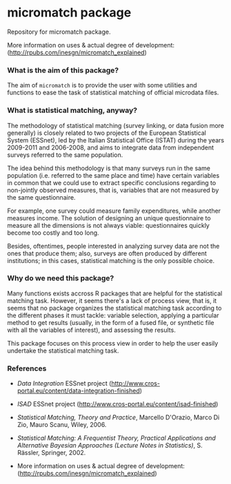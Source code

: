 micromatch package
==================

Repository for micromatch package.

More information on uses & actual degree of development: (http://rpubs.com/inesgn/micromatch_explained)

### What is the aim of this package?
The aim of `micromatch` is to provide the user with some utilities and functions to ease the task of statistical matching of official microdata files.

### What is statistical matching, anyway?
The methodology of statistical matching (survey linking, or data fusion more generally) is closely related to two projects of the European Statistical System (ESSnet), led by the Italian Statistical Office (ISTAT) during the years 2009-2011 and 2006-2008, and aims to integrate data from independent surveys referred to the same population.

The idea behind this methodology is that many surveys run in the same population (i.e. referred to the same place and time) have certain variables in common that we could use to extract specific conclusions regarding to non-jointly observed measures, that is, variables that are not measured by the same questionnaire.

For example, one survey could measure family expenditures, while another measures income. The solution of designing an unique questionnaire to measure all the dimensions is not always viable: questionnaires quickly become too costly and too long. 

Besides, oftentimes, people interested in analyzing survey data are not the ones that produce them; also, surveys are often produced by different institutions; in this cases, statistical matching is the only possible choice. 

### Why do we need this package?

Many functions exists accross R packages that are helpful for the statistical matching task. However, it seems there's a lack of process view, that is, it seems that no package organizes the statistical matching task according to the different phases it must tackle: variable selection, applying a particular method to get results (usually, in the form of a fused file, or synthetic file with all the variables of interest), and assessing the results.

This package focuses on this process view in order to help the user easily undertake the statistical matching task.

### References
* *Data Integration* ESSnet project (http://www.cros-portal.eu/content/data-integration-finished)
* *ISAD* ESSnet project (http://www.cros-portal.eu/content/isad-finished)
* *Statistical Matching, Theory and Practice*, Marcello D'Orazio, Marco Di Zio, Mauro Scanu, Wiley, 2006.
* *Statistical Matching: A Frequentist Theory, Practical Applications and Alternative Bayesian Approaches (Lecture Notes in Statistics)*, S. Rässler, Springer, 2002.

* More information on uses & actual degree of development: (http://rpubs.com/inesgn/micromatch_explained)
